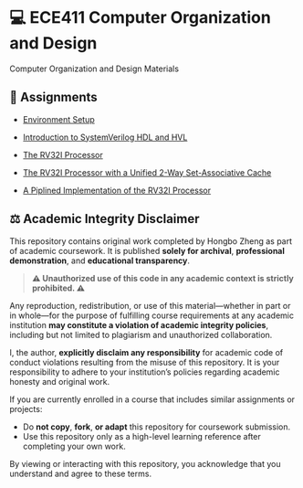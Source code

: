 # 💻 ECE411 Computer Organization and Design

Computer Organization and Design Materials

## 📝 Assignments
- [Environment Setup](https://github.com/hongbozheng/computer-organization-and-design/tree/main/mp0)

- [Introduction to SystemVerilog HDL and HVL](https://github.com/hongbozheng/computer-organization-and-design/tree/main/mp1)

- [The RV32I Processor](https://github.com/hongbozheng/computer-organization-and-design/tree/main/mp2)

- [The RV32I Processor with a Unified 2-Way Set-Associative Cache](https://github.com/hongbozheng/computer-organization-and-design/tree/main/mp3)

- [A Piplined Implementation of the RV32I Processor](https://github.com/hongbozheng/computer-organization-and-design/tree/main/mp4)

## ⚖️ Academic Integrity Disclaimer

This repository contains original work completed by Hongbo Zheng as part of academic coursework. It is published **solely for archival**, **professional demonstration**, and **educational transparency**.

> **⚠️ Unauthorized use of this code in any academic context is strictly prohibited. ⚠️**

Any reproduction, redistribution, or use of this material—whether in part or in whole—for the purpose of fulfilling course requirements at any academic institution **may constitute a violation of academic integrity policies**, including but not limited to plagiarism and unauthorized collaboration.

I, the author, **explicitly disclaim any responsibility** for academic code of conduct violations resulting from the misuse of this repository. It is your responsibility to adhere to your institution’s policies regarding academic honesty and original work.

If you are currently enrolled in a course that includes similar assignments or projects:

- Do **not copy**, **fork**, **or adapt** this repository for coursework submission.
- Use this repository only as a high-level learning reference after completing your own work.

By viewing or interacting with this repository, you acknowledge that you understand and agree to these terms.